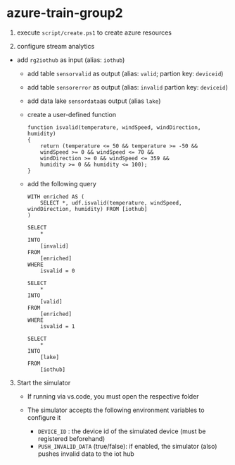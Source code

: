 # azure-train-group2



1. execute `script/create.ps1` to create azure resources

2. configure stream analytics
  
- add `rg2iothub` as input (alias: `iothub`)
  
   - add table `sensorvalid`  as output (alias: `valid`; partion key: `deviceid`)
   
   - add table `sensorerror` as output (alias: `invalid` partion key: `deviceid`)
   
   - add data lake `sensordata`as output (alias `lake`)
   
   - create a user-defined function
   
     ```
     function isvalid(temperature, windSpeed, windDirection, humidity)
     {
         return (temperature <= 50 && temperature >= -50 &&
         windSpeed >= 0 && windSpeed <= 70 &&
         windDirection >= 0 && windSpeed <= 359 &&
         humidity >= 0 && humidity <= 100);
     }
     ```
     
   - add the following query
   
     ```
     WITH enriched AS (
         SELECT *, udf.isvalid(temperature, windSpeed, windDirection, humidity) FROM [iothub]
     )
     
     SELECT
         *
     INTO
         [invalid]
     FROM
         [enriched]
     WHERE
         isvalid = 0
     
     SELECT
         *
     INTO
         [valid]
     FROM
         [enriched]
     WHERE
         isvalid = 1
     
     SELECT
         *
     INTO
         [lake]
     FROM
         [iothub]
     ```
   
     
   
3. Start the simulator

   - If running via vs.code, you must open the respective folder

   - The simulator accepts the following environment variables to configure it
     - `DEVICE_ID` : the device id of the simulated device (must be registered beforehand)
     - `PUSH_INVALID_DATA` (true/false): if enabled, the simulator (also) pushes invalid data to the iot hub